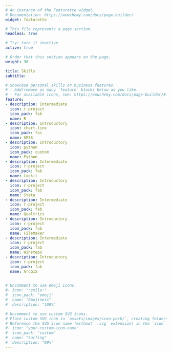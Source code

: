 ```yaml
---
# An instance of the Featurette widget.
# Documentation: https://wowchemy.com/docs/page-builder/
widget: featurette

# This file represents a page section.
headless: true

# Try: turn it inactive
active: true

# Order that this section appears on the page.
weight: 30

title: Skills
subtitle:

# Showcase personal skills or business features.
# - Add/remove as many `feature` blocks below as you like.
# - For available icons, see: https://wowchemy.com/docs/page-builder/#icons
feature:
- description: Intermediate
  icon: r-project
  icon_pack: fab
  name: R
- description: Introductory
  icon: chart-line
  icon_pack: fas
  name: SPSS
- description: Introductory
  icon: python
  icon_pack: custom
  name: Python
- description: Intermediate
  icon: r-project
  icon_pack: fab
  name: Lookit
- description: Introductory
  icon: r-project
  icon_pack: fab
  name: Stata
- description: Intermediate
  icon: r-project
  icon_pack: fab
  name: Qualtrics
- description: Introductory
  icon: r-project
  icon_pack: fab
  name: FileMaker
- description: Intermediate
  icon: r-project
  icon_pack: fab
  name: Winsteps
- description: Introductory
  icon: r-project
  icon_pack: fab
  name: ArcGIS
  

# Uncomment to use emoji icons.
#- icon: ":smile:"
#  icon_pack: "emoji"
#  name: "Emojiness"
#  description: "100%"  

# Uncomment to use custom SVG icons.
# Place custom SVG icon in `assets/images/icon-pack/`, creating folders if necessary.
# Reference the SVG icon name (without `.svg` extension) in the `icon` field.
#- icon: "your-custom-icon-name"
#  icon_pack: "custom"
#  name: "Surfing"
#  description: "90%"
---
```

